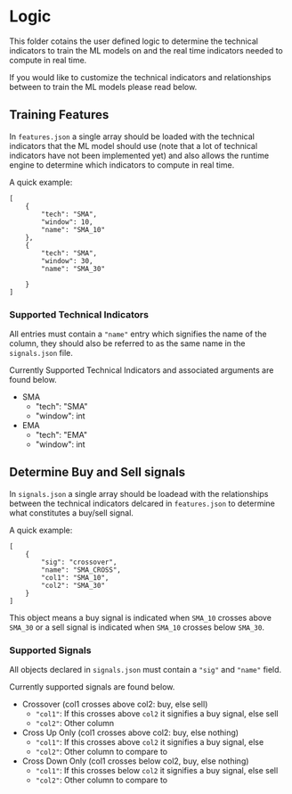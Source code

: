 # Logic

This folder cotains the user defined logic to determine the technical indicators to train the ML models on and the real time indicators needed to compute in real time.<br>

If you would like to customize the technical indicators and relationships between to train the ML models please read below.<br>

## Training Features

In `features.json` a single array should be loaded with the technical indicators that the ML model should use (note that a lot of technical indicators have not been implemented yet) and also allows the runtime engine to determine which indicators to compute in real time.<br>

A quick example:<br>
```
[
    {
        "tech": "SMA",
        "window": 10,
        "name": "SMA_10"
    },
    {
        "tech": "SMA",
        "window": 30,
        "name": "SMA_30"
        
    }
]
```

### Supported Technical Indicators

All entries must contain a `"name"` entry which signifies the name of the column, they should also be referred to as the same name in the `signals.json` file.

Currently Supported Technical Indicators and associated arguments are found below.<br>

- SMA
  - "tech": "SMA"
  - "window": int
- EMA
  - "tech": "EMA"
  - "window": int

## Determine Buy and Sell signals

In `signals.json` a single array should be loadead with the relationships between the technical indicators delcared in `features.json` to determine what constitutes a buy/sell signal.<br>

A quick example:<br>
``` 
[
    {
        "sig": "crossover",
        "name": "SMA_CROSS",
        "col1": "SMA_10",
        "col2": "SMA_30"
    }
]
```
This object means a buy signal is indicated when `SMA_10` crosses above `SMA_30` or a sell signal is indicated when `SMA_10` crosses below `SMA_30`.

### Supported Signals

All objects declared in `signals.json` must contain a `"sig"` and `"name"` field.<br>

Currently supported signals are found below.<br>

- Crossover (col1 crosses above col2: buy, else sell)
  - `"col1"`: If this crosses above `col2` it signifies a buy signal, else sell
  - `"col2"`: Other column
- Cross Up Only (col1 crosses above col2: buy, else nothing)
  - `"col1"`: If this crosses above `col2` it signifies a buy signal, else 
  - `"col2"`: Other column to compare to  
- Cross Down Only (col1 crosses below col2, buy, else nothing)
  - `"col1"`: If this crosses below  `col2` it signifies a buy signal, else sell
  - `"col2"`: Other column to compare to 
  


